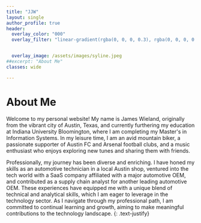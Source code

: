 ```yaml
---
title: "JJW"
layout: single
author_profile: true
header:
  overlay_color: "000"
  overlay_filter: "linear-gradient(rgba(0, 0, 0, 0.3), rgba(0, 0, 0, 0.2))"


  overlay_image: /assets/images/syline.jpeg
##excerpt: "About Me" 
classes: wide

---
```


# About Me
Welcome to my personal website! My name is James Wieland, originally from the vibrant city of Austin, Texas, and currently furthering my education at Indiana University Bloomington, where I am completing my Master's in Information Systems. In my leisure time, I am an avid mountain biker, a passionate supporter of Austin FC and Arsenal football clubs, and a music enthusiast who enjoys exploring new tunes and sharing them with friends.

Professionally, my journey has been diverse and enriching. I have honed my skills as an automotive technician in a local Austin shop, ventured into the tech world with a SaaS company affiliated with a major automotive OEM, and contributed as a supply chain analyst for another leading automotive OEM. These experiences have equipped me with a unique blend of technical and analytical skills, which I am eager to leverage in the technology sector. As I navigate through my professional path, I am committed to continual learning and growth, aiming to make meaningful contributions to the technology landscape.
{: .text-justify}

